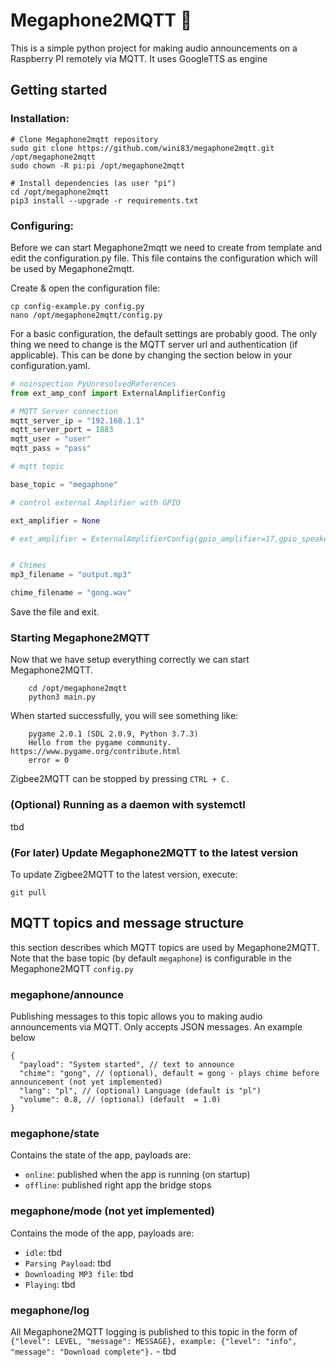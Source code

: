 
# Megaphone2MQTT 📢


This is a simple python project for making audio announcements on a Raspberry PI remotely via MQTT. It uses GoogleTTS as engine

## Getting started

### Installation:
```
# Clone Megaphone2mqtt repository
sudo git clone https://github.com/wini83/megaphone2mqtt.git /opt/megaphone2mqtt
sudo chown -R pi:pi /opt/megaphone2mqtt

# Install dependencies (as user "pi")
cd /opt/megaphone2mqtt
pip3 install --upgrade -r requirements.txt
```    

### Configuring:
Before we can start Megaphone2mqtt we need to create from template and edit the configuration.py file. This file contains the configuration which will be used by Megaphone2mqtt.

Create & open the configuration file:
```
cp config-example.py config.py
nano /opt/megaphone2mqtt/config.py
```
For a basic configuration, the default settings are probably good. The only thing we need to change is the MQTT server url and authentication (if applicable). This can be done by changing the section below in your configuration.yaml.

```python
# noinspection PyUnresolvedReferences
from ext_amp_conf import ExternalAmplifierConfig

# MQTT Server connection
mqtt_server_ip = "192.168.1.1"
mqtt_server_port = 1883
mqtt_user = "user"
mqtt_pass = "pass"

# mqtt topic

base_topic = "megaphone"

# control external Amplifier with GPIO

ext_amplifier = None

# ext_amplifier = ExternalAmplifierConfig(gpio_amplifier=17,gpio_speakers=27,delay_amplifier=2, delay_speakers=1)


# Chimes
mp3_filename = "output.mp3"

chime_filename = "gong.wav"
```
Save the file and exit.

### Starting Megaphone2MQTT
Now that we have setup everything correctly we can start Megaphone2MQTT.
```
    cd /opt/megaphone2mqtt
    python3 main.py
```
When started successfully, you will see something like:
```
    pygame 2.0.1 (SDL 2.0.9, Python 3.7.3)
    Hello from the pygame community. https://www.pygame.org/contribute.html
    error = 0
```
Zigbee2MQTT can be stopped by pressing `CTRL + C.`

### (Optional) Running as a daemon with systemctl
tbd

### (For later) Update Megaphone2MQTT to the latest version
To update Zigbee2MQTT to the latest version, execute:
```
git pull
```
## MQTT topics and message structure
this section describes which MQTT topics are used by Megaphone2MQTT. Note that the base topic (by default `megaphone`) is configurable in the Megaphone2MQTT `config.py`

### megaphone/announce
Publishing messages to this topic allows you to making audio announcements via MQTT. Only accepts JSON messages. An example below
```
{
  "payload": "System started", // text to announce
  "chime": "gong", // (optional), default = gong - plays chime before announcement (not yet implemented)
  "lang": "pl", // (optional) Language (default is "pl")
  "volume": 0.8, // (optional) (default  = 1.0)
}
```

### megaphone/state
Contains the state of the app, payloads are:

* `online`: published when the app is running (on startup)
* `offline`: published right app the bridge stops

### megaphone/mode (not yet implemented)
Contains the mode of the app, payloads are: 

* `idle`: tbd
* `Parsing Payload`: tbd
* `Downloading MP3 file`: tbd
* `Playing`: tbd


### megaphone/log
All Megaphone2MQTT logging is published to this topic in the form of `{"level": LEVEL, "message": MESSAGE}, example: {"level": "info", "message": "Download complete"}.` - tbd
